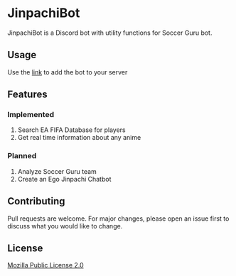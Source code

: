 # JinpachiBot

JinpachiBot is a Discord bot with utility functions for Soccer Guru bot.

## Usage

Use the [link](https://discord.com/api/oauth2/authorize?client_id=1057212211967299595&permissions=414464736320&scope=bot) to add the bot to your server

## Features
### Implemented
1. Search EA FIFA Database for players
2. Get real time information about any anime

### Planned
1. Analyze Soccer Guru team
2. Create an Ego Jinpachi Chatbot

## Contributing

Pull requests are welcome. For major changes, please open an issue first
to discuss what you would like to change.

## License

[Mozilla Public License 2.0](https://choosealicense.com/licenses/mpl-2.0/)

